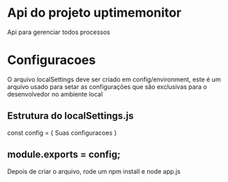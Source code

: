 # Api do projeto uptimemonitor
Api para gerenciar todos processos

# Configuracoes
O arquivo localSettings deve ser criado em config/environment, este é um arquivo usado para setar as configurações 
que são exclusivas para o desenvolvedor no ambiente local

Estrutura do localSettings.js
--------------------------------
const config = {
    Suas configuracoes
}

module.exports = config;
---------------------------------
Depois de criar o arquivo, rode um npm install e node app.js